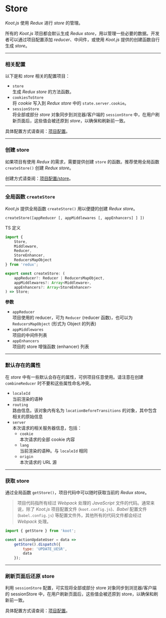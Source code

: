 # Store

_Koot.js_ 使用 _Redux_ 进行 _store_ 的管理。

所有的 _Koot.js_ 项目都会默认生成 _Redux store_，用以管理一些必要的数据。开发者可以通过项目配置添加 _reducer_、中间件，或使用 _Koot.js_ 提供的创建函数自行生成 _store_。

---

### 相关配置

以下是和 _store_ 相关的配置项目：

-   `store`
    <br>生成 _Redux store_ 的方法函数。
-   `cookiesToStore`
    <br>将 _cookie_ 写入到 _Redux store_ 中的 `state.server.cookie`。
-   `sessionStore`
    <br>将全部或部分 _store_ 对象同步到浏览器/客户端的 `sessionStore` 中，在用户刷新页面后，这些值会被还原到 _store_，以确保和刷新前一致。

具体配置方式请查阅：[项目配置](/config?id=store)。

---

### 创建 store

如果项目有使用 _Redux_ 的需求，需要提供创建 `store` 的函数。推荐使用全局函数 `createStore()` 创建 _Redux store_。

创建方式请查阅：[项目配置/store](/config?id=store)。

---

### 全局函数 `createStore`

_Koot.js_ 提供全局函数 `createStore()` 用以便捷的创建 _Redux store_。

`createStore([appReducer [, appMiddlewares [, appEnhancers] ] ])`

TS 定义

```typescript
import {
    Store,
    Middleware,
    Reducer,
    StoreEnhancer,
    ReducersMapObject
} from 'redux';

export const createStore: (
    appReducer?: Reducer | ReducersMapObject,
    appMiddlewares?: Array<Middleware>,
    appEnhancers?: Array<StoreEnhancer>
) => Store;
```

**参数**

-   `appReducer`
    <br>项目使用的 reducer，可为 `Reducer` (reducer 函数)，也可以为 `ReducersMapObject` (形式为 Object 的列表)
-   `appMiddlewares`
    <br>项目的中间件列表
-   `appEnhancers`
    <br>项目的 store 增强函数 (enhancer) 列表

---

### 默认存在的属性

在 _store_ 中有一些默认会存在的属性，可供项目任意使用。请注意在创建 `combineReducer` 时不要和这些属性命名冲突。

-   `localeId`
    <br>当前渲染的语种
-   `routing`
    <br>路由信息。该对象内有名为 `locationBeforeTransitions` 的对象，其中包含相关的原始信息
-   `server`
    <br>本次请求的相关服务器信息，包括：
    -   `cookie`
        <br>本次请求的全部 cookie 内容
    -   `lang`
        <br>当前渲染的语种。与 `localeId` 相同
    -   `origin`
        <br>本次请求的 URL 源

---

### 获取 store

通过全局函数 `getStore()`，项目代码中可以随时获取当前的 _Redux store_。

> 项目代码指所有经过 _Webpack_ 处理的 _JavaScript_ 文件的代码。通常来说，除了 _Koot.js_ 项目配置文件 (`koot.config.js`)、_Babel_ 配置文件 (`babel.config.js`) 等配置文件外，其他所有的代码文件都会经过 _Webpack_ 处理。

```javascript
import { getStore } from 'koot';

const actionUpdateUser = data =>
    getStore().dispatch({
        type: 'UPDATE_UESR',
        data
    });
```

---

### 刷新页面后还原 store

利用 `sessionStore` 配置，可实现将全部或部分 store 对象同步到浏览器/客户端的 sessionStore 中，在用户刷新页面后，这些值会被还原到 store，以确保和刷新前一致。

具体配置方式请查阅：[项目配置](/config?id=sessionStore)。
